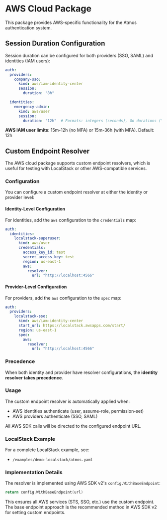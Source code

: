# AWS Cloud Package

This package provides AWS-specific functionality for the Atmos authentication system.

## Session Duration Configuration

Session duration can be configured for both providers (SSO, SAML) and identities (IAM users):

```yaml
auth:
  providers:
    company-sso:
      kind: aws/iam-identity-center
      session:
        duration: "8h"

  identities:
    emergency-admin:
      kind: aws/user
      session:
        duration: "12h"  # Formats: integers (seconds), Go durations ("1h"), or days ("1d")
```

**AWS IAM user limits**: 15m-12h (no MFA) or 15m-36h (with MFA). Default: 12h

## Custom Endpoint Resolver

The AWS cloud package supports custom endpoint resolvers, which is useful for testing with LocalStack or other AWS-compatible services.

### Configuration

You can configure a custom endpoint resolver at either the identity or provider level:

#### Identity-Level Configuration

For identities, add the `aws` configuration to the `credentials` map:

```yaml
auth:
  identities:
    localstack-superuser:
      kind: aws/user
      credentials:
        access_key_id: test
        secret_access_key: test
        region: us-east-1
        aws:
          resolver:
            url: "http://localhost:4566"
```

#### Provider-Level Configuration

For providers, add the `aws` configuration to the `spec` map:

```yaml
auth:
  providers:
    localstack-sso:
      kind: aws/iam-identity-center
      start_url: https://localstack.awsapps.com/start/
      region: us-east-1
      spec:
        aws:
          resolver:
            url: "http://localhost:4566"
```

### Precedence

When both identity and provider have resolver configurations, the **identity resolver takes precedence**.

### Usage

The custom endpoint resolver is automatically applied when:
- AWS identities authenticate (user, assume-role, permission-set)
- AWS providers authenticate (SSO, SAML)

All AWS SDK calls will be directed to the configured endpoint URL.

### LocalStack Example

For a complete LocalStack example, see:
- `/examples/demo-localstack/atmos.yaml`

### Implementation Details

The resolver is implemented using AWS SDK v2's `config.WithBaseEndpoint`:

```go
return config.WithBaseEndpoint(url)
```

This ensures all AWS services (STS, SSO, etc.) use the custom endpoint. The base endpoint approach is the recommended method in AWS SDK v2 for setting custom endpoints.

